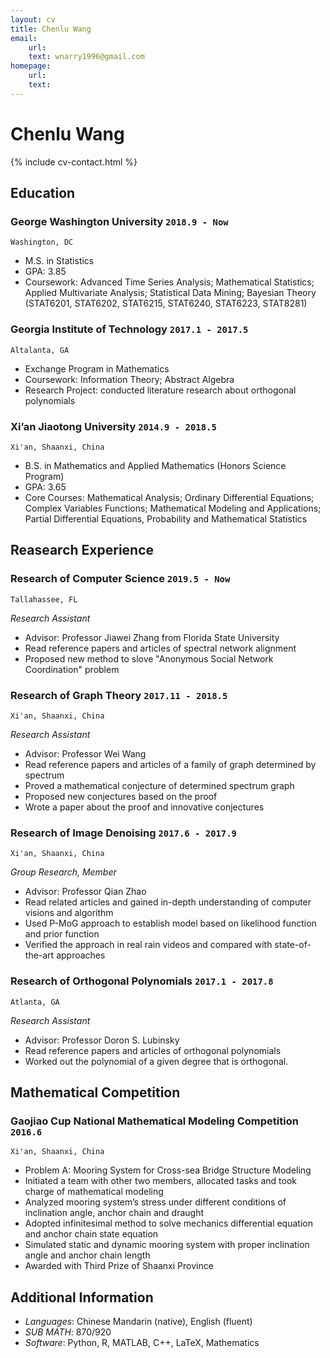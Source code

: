 ```yaml
---
layout: cv
title: Chenlu Wang
email:
    url:
    text: wnarry1996@gmail.com
homepage:
    url:
    text:
---
```

# Chenlu __Wang__

<!--
include contact information from the front matter
Supported arguments:
    - homepage: url, text
    - phone
    - email
-->
{% include cv-contact.html %}

## Education

### __George Washington University__ `2018.9 - Now`
```
Washington, DC
```
- M.S. in Statistics
- GPA: 3.85
- Coursework: Advanced Time Series Analysis; Mathematical Statistics; Applied Multivariate Analysis; Statistical Data Mining; Bayesian Theory (STAT6201, STAT6202, STAT6215, STAT6240, STAT6223, STAT8281)

### __Georgia Institute of Technology__ `2017.1 - 2017.5`
```
Altalanta, GA
```
- Exchange Program in Mathematics
- Coursework: Information Theory; Abstract Algebra
- Research Project: conducted literature research about orthogonal polynomials


### __Xi’an Jiaotong University__ `2014.9 - 2018.5`
```
Xi'an, Shaanxi, China
```
- B.S. in Mathematics and Applied Mathematics (Honors Science Program)
- GPA: 3.65
- Core Courses: Mathematical Analysis; Ordinary Differential Equations; Complex Variables Functions; Mathematical Modeling and Applications; Partial Differential Equations, Probability and Mathematical Statistics

## Reasearch Experience

### __Research of Computer Science__  `2019.5 - Now`
```
Tallahassee, FL
```
_Research Assistant_<br>
- Advisor: Professor Jiawei Zhang from Florida State University
- Read reference papers and articles of spectral network alignment
- Proposed new method to slove "Anonymous Social Network Coordination" problem



### __Research of Graph Theory__  `2017.11 - 2018.5`
```
Xi'an, Shaanxi, China
```
_Research Assistant_<br>
- Advisor: Professor Wei Wang
- Read reference papers and articles of a family of graph determined by spectrum
- Proved a mathematical conjecture of determined spectrum graph
- Proposed new conjectures based on the proof
- Wrote a paper about the proof and innovative conjectures

### __Research of Image Denoising__ `2017.6 - 2017.9`
```
Xi'an, Shaanxi, China
```
_Group Research, Member_<br>
- Advisor: Professor Qian Zhao
- Read related articles and gained in-depth understanding of computer visions and algorithm
- Used P-MoG approach to establish model based on likelihood function and prior function
- Verified the approach in real rain videos and compared with state-of-the-art approaches

### __Research of Orthogonal Polynomials__ `2017.1 - 2017.8`
```
Atlanta, GA
```
_Research Assistant_<br>
- Advisor: Professor Doron S. Lubinsky
- Read reference papers and articles of orthogonal polynomials
- Worked out the polynomial of a given degree that is orthogonal.

## Mathematical Competition

### __Gaojiao Cup National Mathematical Modeling Competition__ `2016.6`
```
Xi'an, Shaanxi, China
```
- Problem A: Mooring System for Cross-sea Bridge Structure Modeling
- Initiated a team with other two members, allocated tasks and took charge of mathematical modeling
- Analyzed mooring system’s stress under different conditions of inclination angle, anchor chain and draught
- Adopted infinitesimal method to solve mechanics differential equation and anchor chain state equation
- Simulated static and dynamic mooring system with proper inclination angle and anchor chain length
- Awarded with Third Prize of Shaanxi Province


## Additional Information

- _Languages_: Chinese Mandarin (native), English (fluent)
- _SUB MATH_: 870/920
- _Software_: Python, R, MATLAB, C++, LaTeX, Mathematics


<!-- ### Footer

Last updated: May 2013 -->
